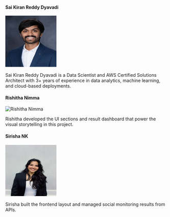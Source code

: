 <!-- Team member 1 -->
<div class="team-member text-center my-5">
  <h4><strong>Sai Kiran Reddy Dyavadi</strong></h4>
  <img src="static/assets/img/team1.jpg" alt="Sai Kiran Reddy" class="rounded-circle mb-3" width="160" height="160">
  <p class="text-justify">
    Sai Kiran Reddy Dyavadi is a Data Scientist and AWS Certified Solutions Architect with 3+ years of experience in data analytics, machine learning, and cloud-based deployments.
  </p>
</div>

<!-- Team member 2 -->
<div class="team-member text-center my-5">
  <h4><strong>Rishitha Nimma</strong></h4>
  <img src="static/assets/img/team2.jpg" alt="Rishitha Nimma" class="rounded-circle mb-3" width="160" height="160">
  <p class="text-justify">
    Rishitha developed the UI sections and result dashboard that power the visual storytelling in this project.
  </p>
</div>

<!-- Team member 3 -->
<div class="team-member text-center my-5">
  <h4><strong>Sirisha NK</strong></h4>
  <img src="static/assets/img/team3.jpg" alt="Sirisha NK" class="rounded-circle mb-3" width="160" height="160">
  <p class="text-justify">
    Sirisha built the frontend layout and managed social monitoring results from APIs.
  </p>
</div>
